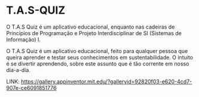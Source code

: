 # T.A.S-QUIZ
O T.A.S Quiz é um aplicativo educacional, enquanto nas cadeiras de Princípios de Programação e Projeto Interdisciplinar de SI (Sistemas de Informação) I.

O T.A.S Quiz é um aplicativo educacional, feito para qualquer pessoa que queira aprender e testar seus conhecimentos em sustentabilidade. O intuito é se divertir aprendendo, sobre este assunto que é tão corrente em nosso dia-a-dia.

LINK: https://gallery.appinventor.mit.edu/?galleryid=92820f03-e620-4cd7-907e-ce6091851776
